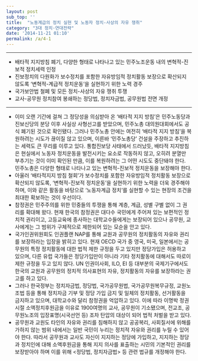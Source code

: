 ```yaml
---
layout: post
sub_top: ''
title:  "노동계급의 정치 실현 및 노동자 정치-사상의 자유 쟁취"
category: "3대 정치·연대전략"
date: '2014-11-21 01:10'
permalink: /a/4-1
---
```


------

- 배타적 지지방침 폐기, 다양한 형태로 나타나고 있는 민주노조운동 내의 변혁적-진보적 정치세력 인정
- 진보정치의 다원화가 보수정치를 포함한 자유방임적 정치활동 보장으로 확산되지 않도록 ‘변혁적-계급적 정치운동’을 실현하기 위한 노력 경주
- 국가보안법 철폐 및 모든 정치-사상의 자유 쟁취 투쟁
- 교사-공무원 정치참여 봉쇄하는 정당법, 정치자금법, 공무원법 전면 개정

------

- 이미 오랜 기간에 걸쳐 그 정당성을 의심받아 온 ‘배타적 지지 방침’은 민주노동당과 진보신당의 분당 이후 사실상 사형선고를 받았으며, 민주노총 대의원대회에서도 공식 폐기된 것으로 확인됐다. 그러나 민주노총 안에는 여전히 ‘배타적 지지 방침’을 복원하려는 시도가 끊이질 않고 있으며, 이른바 ‘민주노총당’ 건설을 주장하고 추진하는 세력도 큰 무리를 이루고 있다. 통합진보당 사태에서 드러났듯, 배타적 지지방침은 현실에서 노동자 정치운동을 발전시키는 요소로 작동하지 않고, 오히려 분열만 부추기는 것이 이미 확인된 만큼, 이를 복원하려는 그 어떤 시도도 중단돼야 한다. 민주노총은 다양한 형태로 나타나고 있는 변혁적-진보적 정치운동을 보장해야 한다.
- 아울러 ‘배타적지지 방침 철회’가 보수정치를 포함한 자유방임적 정치활동 보장으로 확산되지 않도록, ‘변혁적-진보적 정치운동’을 실현하기 위한 노력을 더욱 경주해야 하며, 이와 같은 활동을 바탕으로 ‘노동자계급 정치’를 실현할 수 있는 현장의 조건을 최대한 확보하는 것이 우선이다.
- 참정권은 민주주의를 위한 민중들의 투쟁을 통해 계층, 계급, 성별 구별 없이 그 권리를 확대해 왔다. 현재 한국의 참정권은 대다수 국민에게 주어져 있는 보편적인 정치적 권리이고, 고등교육에 종사하는 대학교수들에게는 보장되어 있으나 공무원, 교사에게는 그 범위가 구체적으로 제한되어 있는 모순을 안고 있다.
- 국가인권위원회도 인권플랜 NAP를 통해 교원과 공무원의 정치활동의 자유와 권리를 보장하라는 입장을 밝히고 있다. 현재 OECD 국가 중 영국, 미국, 일본에서는 공무원의 특정 정치활동에 대한 법적 제한 규정을 두고 있지만 정당가입은 허용하고 있으며, 다른 유럽 국가들은 정당가입만이 아니라 기타 정치활동에 대해서도 따로이 제한 규정을 두고 있지 않다. UN 인권이사회, ILO, EI 등 대부분의 국제기구에서도 한국의 교원과 공무원의 정치적 의사표현의 자유, 정치활동의 자유를 보장하라는 권고를 하고 있다.
- 그러나 한국정부는 정치자금법, 정당법, 국가공무원법, 국가공무원복무규정, 교원노조법 등을 통해 정치자금 기부 및 정당 가입 금지 및 일체의 정치활동, 선거활동을 금지하고 있으며, 대학교수와 달리 참정권을 억압하고 있다. 이에 따라 이명박 정권 시절 소액정치후원금을 이유로 1900여명의 교사, 공무원이 기소됐으며, 전교조, 공무원노조의 입장표명(시국선언 등) 조차 탄압의 대상이 되어 법적 처벌을 받고 있다.
- 공무원과 교원도 타인의 자유와 권리를 침해하지 않고 공공복리, 사회질서에 위해를 가하지 않는 범위 내에서는 일반 국민이 누리는 정치적 자유와 권리를 누릴 수 있어야 한다. 따라서 공무원과 교사도 자신이 지지하는 정당에 가입하고, 지지하는 정당과 정치인에 대해 소액후원금을 통해 지지 의사를 표출하는 시민의 기본적인 권리를 보장받아야 하며 이를 위해 <정당법, 정치자금법> 등 관련 법규를 개정해야 한다.